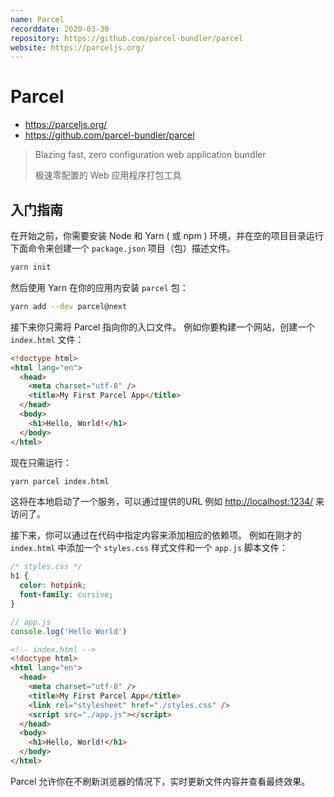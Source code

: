```yaml
---
name: Parcel
recorddate: 2020-03-30
repository: https://github.com/parcel-bundler/parcel
website: https://parceljs.org/
---
```


# Parcel

- <https://parceljs.org/>
- <https://github.com/parcel-bundler/parcel>

> Blazing fast, zero configuration web application bundler
>
> 极速零配置的 Web 应用程序打包工具

## 入门指南

在开始之前，你需要安装 Node 和 Yarn ( 或 npm ) 环境，并在空的项目目录运行下面命令来创建一个 `package.json` 项目（包）描述文件。

```sh
yarn init
```

然后使用 Yarn 在你的应用内安装 `parcel` 包：

```sh
yarn add --dev parcel@next
```

接下来你只需将 Parcel 指向你的入口文件。
例如你要构建一个网站，创建一个 `index.html` 文件：

```html
<!doctype html>
<html lang="en">
  <head>
    <meta charset="utf-8" />
    <title>My First Parcel App</title>
  </head>
  <body>
    <h1>Hello, World!</h1>
  </body>
</html>
```

现在只需运行：

```sh
yarn parcel index.html
```

这将在本地启动了一个服务，可以通过提供的URL 例如 <http://localhost:1234/> 来访问了。

接下来，你可以通过在代码中指定内容来添加相应的依赖项。
例如在刚才的 `index.html` 中添加一个 `styles.css` 样式文件和一个 `app.js` 脚本文件：

```css
/* styles.css */
h1 {
  color: hotpink;
  font-family: cursive;
}
```

```js
// app.js
console.log('Hello World')
```

```html
<!-- index.html -->
<!doctype html>
<html lang="en">
  <head>
    <meta charset="utf-8" />
    <title>My First Parcel App</title>
    <link rel="stylesheet" href="./styles.css" />
    <script src="./app.js"></script>
  </head>
  <body>
    <h1>Hello, World!</h1>
  </body>
</html>
```

Parcel 允许你在不刷新浏览器的情况下，实时更新文件内容并查看最终效果。

